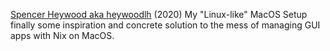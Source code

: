 
[Spencer Heywood aka heywoodlh](https://the-empire.systems/linux-macos-setup)
(2020) My "Linux-like" MacOS Setup
finally some inspiration and concrete solution to the mess of managing GUI apps with Nix on MacOS. 
